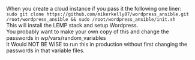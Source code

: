 When you create a cloud instance if you pass it the following one liner:  
`sudo git clone https://github.com/mikerkelly87/wordpress_ansible.git /root/wordpress_ansible && sudo /root/wordpress_ansible/init.sh`  
This will install the LEMP stack and setup Wordpress.  
You probably want to make your own copy of this and change the passwords in wp/vars/random_variables  
It Would NOT BE WISE to run this in production without first changing the passwords in that variable files.
